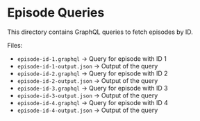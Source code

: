 # Episode Queries

This directory contains GraphQL queries to fetch episodes by ID.

Files:

- `episode-id-1.graphql` → Query for episode with ID 1
- `episode-id-1-output.json` → Output of the query
- `episode-id-2.graphql` → Query for episode with ID 2
- `episode-id-2-output.json` → Output of the query
- `episode-id-3.graphql` → Query for episode with ID 3
- `episode-id-3-output.json` → Output of the query
- `episode-id-4.graphql` → Query for episode with ID 4
- `episode-id-4-output.json` → Output of the query
